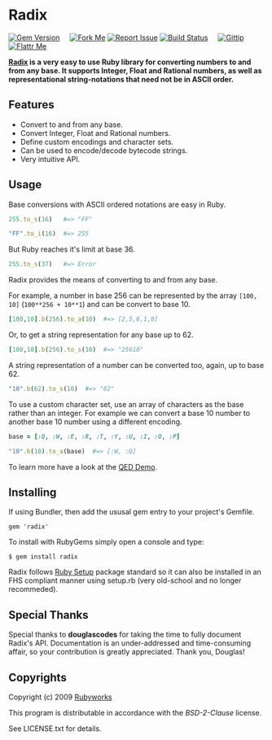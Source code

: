 # Radix

[![Gem Version](http://img.shields.io/gem/v/radix.svg?style=flat)](https://rubygems.org/gems/radix)
&nbsp; &nbsp;
[![Fork Me](http://img.shields.io/badge/scm-github-blue.svg?style=flat)](http://github.com/rubyworks/radix)
[![Report Issue](http://img.shields.io/github/issues/rubyworks/radix.svg?style=flat)](http://github.com/rubyworks/radix/issues)
[![Build Status](http://img.shields.io/travis/rubyworks/radix.svg?style=flat)](http://travis-ci.org/rubyworks/radix)
&nbsp; &nbsp;
[![Gittip](http://img.shields.io/badge/gittip-$1/wk-green.svg?style=flat)](https://www.gittip.com/on/github/rubyworks/)
[![Flattr Me](http://api.flattr.com/button/flattr-badge-large.png)](http://flattr.com/thing/324911/Rubyworks-Ruby-Development-Fund)


<b>[Radix]((http://rubyworks.github.com/radix)) is a very easy to use Ruby library
for converting numbers to and from any base. It supports Integer, Float and
Rational numbers, as well as representational string-notations that need not be
in ASCII order.</b>


## Features

* Convert to and from any base.
* Convert Integer, Float and Rational numbers.
* Define custom encodings and character sets.
* Can be used to encode/decode bytecode strings.
* Very intuitive API.


## Usage

Base conversions with ASCII ordered notations are easy in Ruby.

```ruby
255.to_s(16)   #=> "FF"

"FF".to_i(16)  #=> 255
```

But Ruby reaches it's limit at base 36.

```ruby
255.to_s(37)   #=> Error
```

Radix provides the means of converting to and from any base.

For example, a number in base 256 can be represented by the array `[100, 10]`
(`100**256 + 10**1`) and can be convert to base 10.

```ruby
[100,10].b(256).to_a(10)  #=> [2,5,6,1,0]
```

Or, to get a string representation for any base up to 62.

```ruby
[100,10].b(256).to_s(10)  #=> "25610"
```

A string representation of a number can be converted too, again,
up to base 62.

```ruby
"10".b(62).to_s(10)  #=> "62"
```

To use a custom character set, use an array of characters as the base
rather than an integer. For example we can convert a base 10 number
to another base 10 number using a different encoding.

```ruby
base = [:Q, :W, :E, :R, :T, :Y, :U, :I, :O, :P]

"10".b(10).to_a(base)  #=> [:W, :Q]
```

To learn more have a look at the [QED Demo](http://rubydoc.info/gems/radix/file/DEMO.md).


## Installing

If using Bundler, then add the ususal gem entry to your project's Gemfile.

    gem 'radix'

To install with RubyGems simply open a console and type:

    $ gem install radix

Radix follows [Ruby Setup](http://rubyworks.github.com/setup) package standard
so it can also be installed in an FHS compliant manner using setup.rb (very
old-school and no longer recommeded).


## Special Thanks

Special thanks to **douglascodes** for taking the time to fully document
Radix's API. Documentation is an under-addressed and time-consuming affair,
so your contribution is greatly appreciated. Thank you, Douglas!


## Copyrights

Copyright (c) 2009 [Rubyworks](https://rubyworks.github.io)

This program is distributable in accordance with the *BSD-2-Clause* license.

See LICENSE.txt for details.

